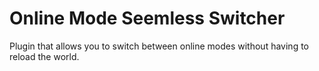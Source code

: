 # Online Mode Seemless Switcher

Plugin that allows you to switch between online modes without having to reload the world.
